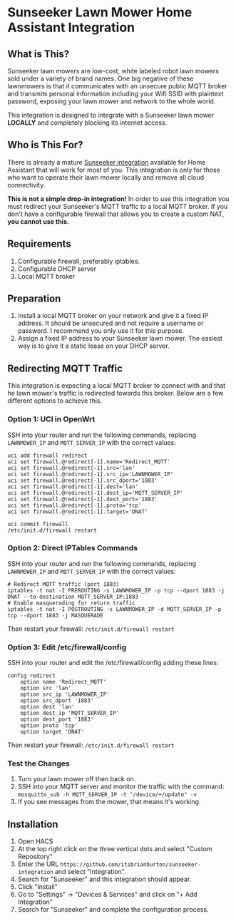 # Sunseeker Lawn Mower Home Assistant Integration

## What is This?
Sunseeker lawn mowers are low-cost, white labeled robot lawn mowers sold under a variety of brand names.  One big negative of these lawnmowers is that it communicates with an unsecure public MQTT broker and transmits personal information including your Wifi SSID with plaintext password, exposing your lawn mower and network to the whole world.

This integration is designed to integrate with a Sunseeker lawn mower **LOCALLY** and completely blocking its internet access.

## Who is This For?
There is already a mature [Sunseeker integration](https://github.com/Sdahl1234/Sunseeker-lawn-mower) available for Home Assistant that will work for most of you. This integration is only for those who want to operate their lawn mower locally and remove all cloud connectivity.

**This is not a simple drop-in integration!**  In order to use this integration you must redirect your Sunseeker's MQTT traffic to a local MQTT broker.  If you don't have a configurable firewall that allows you to create a custom NAT, **you cannot use this.**


## Requirements
1. Configurable firewall, preferably iptables.
2. Configurable DHCP server
3. Local MQTT broker

## Preparation
1. Install a local MQTT broker on your network and give it a fixed IP address.  It should be unsecured and not require a username or password.  I recommend you only use it for this purpose.
2. Assign a fixed IP address to your Sunseeker lawn mower.  The easiest way is to give it a static lease on your DHCP server.

## Redirecting MQTT Traffic
This integration is expecting a local MQTT broker to connect with and that he lawn mower's traffic is redirected towards this broker.  Below are a few different options to achieve this. 

### Option 1: UCI in OpenWrt

SSH into your router and run the following commands, replacing `LAWNMOWER_IP` and `MQTT_SERVER_IP` with the correct values:

```
uci add firewall redirect
uci set firewall.@redirect[-1].name='Redirect_MQTT'
uci set firewall.@redirect[-1].src='lan'
uci set firewall.@redirect[-1].src_ip='LAWNMOWER_IP'
uci set firewall.@redirect[-1].src_dport='1883'
uci set firewall.@redirect[-1].dest='lan'
uci set firewall.@redirect[-1].dest_ip='MQTT_SERVER_IP'
uci set firewall.@redirect[-1].dest_port='1883'
uci set firewall.@redirect[-1].proto='tcp'
uci set firewall.@redirect[-1].target='DNAT'

uci commit firewall
/etc/init.d/firewall restart
```

### Option 2: Direct IPTables Commands
SSH into your router and run the following commands, replacing `LAWNMOWER_IP` and `MQTT_SERVER_IP` with the correct values:
```
# Redirect MQTT traffic (port 1883)
iptables -t nat -I PREROUTING -s LAWNMOWER_IP -p tcp --dport 1883 -j DNAT --to-destination MQTT_SERVER_IP:1883
# Enable masquerading for return traffic
iptables -t nat -I POSTROUTING -s LAWNMOWER_IP -d MQTT_SERVER_IP -p tcp --dport 1883 -j MASQUERADE
```
Then restart your firewall: `/etc/init.d/firewall restart`

### Option 3: Edit /etc/firewall/config
SSH into your router and edit the /etc/firewall/config adding these lines:
```
config redirect
    option name 'Redirect_MQTT'
    option src 'lan'
    option src_ip 'LAWNMOWER_IP'
    option src_dport '1883'
    option dest 'lan'
    option dest_ip 'MQTT_SERVER_IP'
    option dest_port '1883'
    option proto 'tcp'
    option target 'DNAT'
```   

Then restart your firewall:
`/etc/init.d/firewall restart`

### Test the Changes
1. Turn your lawn mower off then back on.
2. SSH into your MQTT server and monitor the traffic with the command: `mosquitto_sub -h MQTT_SERVER_IP -t "/device/+/update" -v`
3. If you see messages from the mower, that means it's working.

## Installation

1. Open HACS
2. At the top right click on the three vertical dots and select "Custom Repository"
3. Enter the URL `https://github.com/itsbrianburton/sunseeker-integration` and select "Integration".
4. Search for "Sunseeker" and this integration should appear.
5. Click "Install"
6. Go to "Settings" -> "Devices & Services" and click on "+ Add Integration"
7. Search for "Sunseeker" and complete the configuration process.